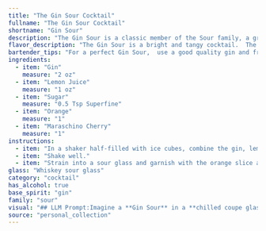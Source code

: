 ```yaml
---
title: "The Gin Sour Cocktail"
fullname: "The Gin Sour Cocktail"
shortname: "Gin Sour"
description: "The Gin Sour is a classic member of the Sour family, a group of cocktails typically made with a spirit, citrus juice, and sweetener. Its origins are murky, but it's likely a variation on the Whiskey Sour, popularized in the 19th century and enjoyed by both bartenders and home drinkers alike. "
flavor_description: "The Gin Sour is a bright and tangy cocktail.  The juniper-forward gin provides a dry, herbal base, balanced by the tartness of lemon juice and sweetness of sugar. A touch of orange zest adds citrusy complexity, while the maraschino cherry brings a playful, slightly sweet note. The overall profile is refreshing, with a tart-sweet finish that leaves you craving another sip. "
bartender_tips: "For a perfect Gin Sour,  use a good quality gin and fresh lemon juice.  Shake vigorously with ice to chill and emulsify.  Use a bar spoon to gently stir the cocktail before serving.  For a visually appealing presentation, garnish with a lemon twist and a maraschino cherry, resting on the edge of the glass.  "
ingredients:
  - item: "Gin"
    measure: "2 oz"
  - item: "Lemon Juice"
    measure: "1 oz"
  - item: "Sugar"
    measure: "0.5 Tsp Superfine"
  - item: "Orange"
    measure: "1"
  - item: "Maraschino Cherry"
    measure: "1"
instructions:
  - item: "In a shaker half-filled with ice cubes, combine the gin, lemon juice, and sugar."
  - item: "Shake well."
  - item: "Strain into a sour glass and garnish with the orange slice and the cherry."
glass: "Whiskey sour glass"
category: "cocktail"
has_alcohol: true
base_spirit: "gin"
family: "sour"
visual: "## LLM Prompt:Imagine a **Gin Sour** in a **chilled coupe glass**. Describe the visual details of this cocktail, focusing on:* **Color:** What is the overall hue of the drink? Is it a vibrant yellow, a pale lemon, or something in between? Does it have any layers or gradients? * **Texture:** Is it cloudy or clear? Are there any bubbles or foam?* **Garnish:**  How is the orange slice positioned? How does the maraschino cherry add to the visual appeal?  * **Lighting:** How does the light play on the drink? Does it create a sparkle or a frosted appearance?Remember, your description should evoke a sense of visual delight and make the reader crave a sip of this classic cocktail. "
source: "personal_collection"
---
```


